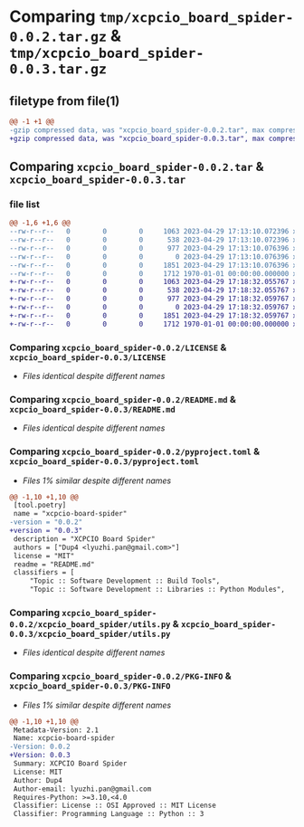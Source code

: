 # Comparing `tmp/xcpcio_board_spider-0.0.2.tar.gz` & `tmp/xcpcio_board_spider-0.0.3.tar.gz`

## filetype from file(1)

```diff
@@ -1 +1 @@
-gzip compressed data, was "xcpcio_board_spider-0.0.2.tar", max compression
+gzip compressed data, was "xcpcio_board_spider-0.0.3.tar", max compression
```

## Comparing `xcpcio_board_spider-0.0.2.tar` & `xcpcio_board_spider-0.0.3.tar`

### file list

```diff
@@ -1,6 +1,6 @@
--rw-r--r--   0        0        0     1063 2023-04-29 17:13:10.072396 xcpcio_board_spider-0.0.2/LICENSE
--rw-r--r--   0        0        0      538 2023-04-29 17:13:10.072396 xcpcio_board_spider-0.0.2/README.md
--rw-r--r--   0        0        0      977 2023-04-29 17:13:10.076396 xcpcio_board_spider-0.0.2/pyproject.toml
--rw-r--r--   0        0        0        0 2023-04-29 17:13:10.076396 xcpcio_board_spider-0.0.2/xcpcio_board_spider/__init__.py
--rw-r--r--   0        0        0     1851 2023-04-29 17:13:10.076396 xcpcio_board_spider-0.0.2/xcpcio_board_spider/utils.py
--rw-r--r--   0        0        0     1712 1970-01-01 00:00:00.000000 xcpcio_board_spider-0.0.2/PKG-INFO
+-rw-r--r--   0        0        0     1063 2023-04-29 17:18:32.055767 xcpcio_board_spider-0.0.3/LICENSE
+-rw-r--r--   0        0        0      538 2023-04-29 17:18:32.055767 xcpcio_board_spider-0.0.3/README.md
+-rw-r--r--   0        0        0      977 2023-04-29 17:18:32.059767 xcpcio_board_spider-0.0.3/pyproject.toml
+-rw-r--r--   0        0        0        0 2023-04-29 17:18:32.059767 xcpcio_board_spider-0.0.3/xcpcio_board_spider/__init__.py
+-rw-r--r--   0        0        0     1851 2023-04-29 17:18:32.059767 xcpcio_board_spider-0.0.3/xcpcio_board_spider/utils.py
+-rw-r--r--   0        0        0     1712 1970-01-01 00:00:00.000000 xcpcio_board_spider-0.0.3/PKG-INFO
```

### Comparing `xcpcio_board_spider-0.0.2/LICENSE` & `xcpcio_board_spider-0.0.3/LICENSE`

 * *Files identical despite different names*

### Comparing `xcpcio_board_spider-0.0.2/README.md` & `xcpcio_board_spider-0.0.3/README.md`

 * *Files identical despite different names*

### Comparing `xcpcio_board_spider-0.0.2/pyproject.toml` & `xcpcio_board_spider-0.0.3/pyproject.toml`

 * *Files 1% similar despite different names*

```diff
@@ -1,10 +1,10 @@
 [tool.poetry]
 name = "xcpcio-board-spider"
-version = "0.0.2"
+version = "0.0.3"
 description = "XCPCIO Board Spider"
 authors = ["Dup4 <lyuzhi.pan@gmail.com>"]
 license = "MIT"
 readme = "README.md"
 classifiers = [
     "Topic :: Software Development :: Build Tools",
     "Topic :: Software Development :: Libraries :: Python Modules",
```

### Comparing `xcpcio_board_spider-0.0.2/xcpcio_board_spider/utils.py` & `xcpcio_board_spider-0.0.3/xcpcio_board_spider/utils.py`

 * *Files identical despite different names*

### Comparing `xcpcio_board_spider-0.0.2/PKG-INFO` & `xcpcio_board_spider-0.0.3/PKG-INFO`

 * *Files 1% similar despite different names*

```diff
@@ -1,10 +1,10 @@
 Metadata-Version: 2.1
 Name: xcpcio-board-spider
-Version: 0.0.2
+Version: 0.0.3
 Summary: XCPCIO Board Spider
 License: MIT
 Author: Dup4
 Author-email: lyuzhi.pan@gmail.com
 Requires-Python: >=3.10,<4.0
 Classifier: License :: OSI Approved :: MIT License
 Classifier: Programming Language :: Python :: 3
```

